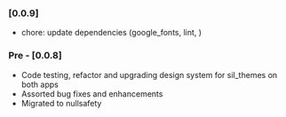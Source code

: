 ### [0.0.9]

* chore: update dependencies (google_fonts, lint, )

### Pre - [0.0.8] 

* Code testing, refactor and upgrading design system for sil_themes on both apps
* Assorted bug fixes and enhancements
* Migrated to nullsafety

